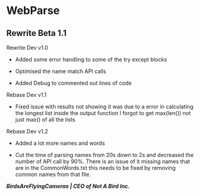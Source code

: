 # WebParse

## Rewrite Beta 1.1

Rewrite Dev v1.0

- Added some error handling to some of the try except blocks

- Optimised the name match API calls

- Added Debug to commented out lines of code


Rebase Dev v1.1

- Fixed issue with results not showing it was due to a error in calculating the longest list inside the output function I forgot to get max(len()) not just max() of all the lists


Rebase Dev v1.2

- Added a lot more names and words

- Cut the time of parsing names from 20s down to 2s and decreased the number of API call by 90%. There is an issue of it missing names that are in the CommonWords.txt this needs to be fixed by removing common names from that file.

***BirdsAreFlyingCameras | CEO of Not A Bird Inc.***

  
  
